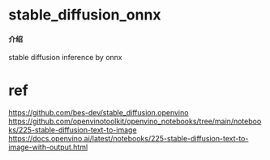 # stable_diffusion_onnx

#### 介绍
stable diffusion inference by onnx

# ref
https://github.com/bes-dev/stable_diffusion.openvino
https://github.com/openvinotoolkit/openvino_notebooks/tree/main/notebooks/225-stable-diffusion-text-to-image
https://docs.openvino.ai/latest/notebooks/225-stable-diffusion-text-to-image-with-output.html

